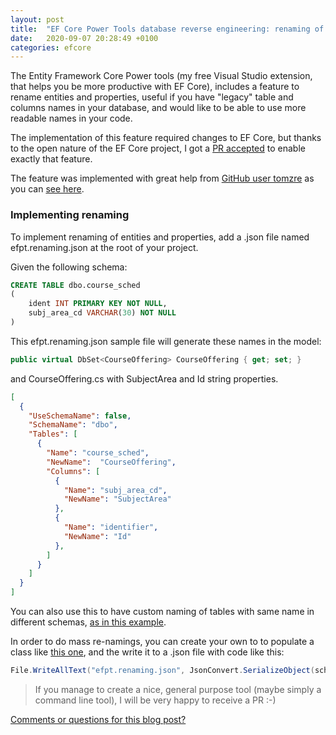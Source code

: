 ```yaml
---
layout: post
title:  "EF Core Power Tools database reverse engineering: renaming of entities and properties"
date:   2020-09-07 20:28:49 +0100
categories: efcore
---
```


The Entity Framework Core Power tools (my free Visual Studio extension, that helps you be more productive with EF Core), includes a feature to rename entities and properties, useful if you have "legacy" table and columns names in your database, and would like to be able to use more readable names in your code.

The implementation of this feature required changes to EF Core, but thanks to the open nature of the EF Core project, I got a [PR accepted](https://github.com/dotnet/efcore/pull/11207) to enable exactly that feature.

The feature was implemented with great help from [GitHub user tomzre](https://github.com/tomzre) as you can [see here](https://github.com/ErikEJ/EFCorePowerTools/issues/14). 

### Implementing renaming

To implement renaming of entities and properties, add a .json file named efpt.renaming.json at the root of your project.

Given the following schema:

```sql
CREATE TABLE dbo.course_sched
(
    ident INT PRIMARY KEY NOT NULL,
    subj_area_cd VARCHAR(30) NOT NULL
)
```
This efpt.renaming.json sample file will generate these names in the model:

```csharp
public virtual DbSet<CourseOffering> CourseOffering { get; set; }
```
and CourseOffering.cs with SubjectArea and Id string properties.

```json
[
  {
    "UseSchemaName": false,
    "SchemaName": "dbo",
    "Tables": [
      {
        "Name": "course_sched",
        "NewName":  "CourseOffering",
        "Columns": [
          {
            "Name": "subj_area_cd",
            "NewName": "SubjectArea"
          },
          {
            "Name": "identifier",
            "NewName": "Id"
          },
        ]
      }
    ]
  }
]
```

You can also use this to have custom naming of tables with same name in different schemas, [as in this example](https://github.com/ErikEJ/EFCorePowerTools/issues/488#issuecomment-685447772).

In order to do mass re-namings, you can create your own to to populate a class like [this one](https://github.com/ErikEJ/EFCorePowerTools/blob/master/src/GUI/RevEng.Shared/TableRenamer.cs), and the write it to a .json file with code like this:

```csharp
File.WriteAllText("efpt.renaming.json", JsonConvert.SerializeObject(schemas), Encoding.UTF8);
```

> If you manage to create a nice, general purpose tool (maybe simply a command line tool), I will be very happy to receive a PR :-)

[Comments or questions for this blog post?](https://github.com/ErikEJ/erikej.github.io/issues/19)
